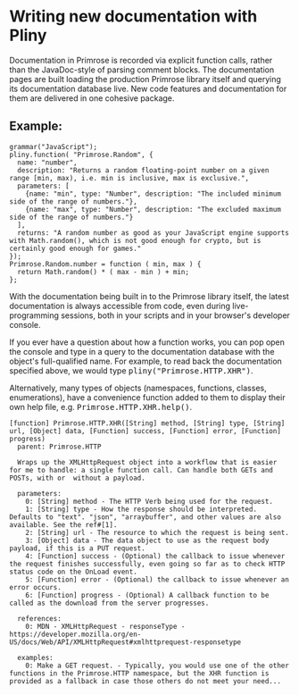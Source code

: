 # Writing new documentation with Pliny
Documentation in Primrose is recorded via explicit function calls, rather than
the JavaDoc-style of parsing comment blocks. The documentation pages are built
loading the production Primrose library itself and querying its documentation
database live. New code features and documentation for them are delivered in one
cohesive package.

## Example:
    grammar("JavaScript");
    pliny.function( "Primrose.Random", {
      name: "number",
      description: "Returns a random floating-point number on a given range [min, max), i.e. min is inclusive, max is exclusive.",
      parameters: [
        {name: "min", type: "Number", description: "The included minimum side of the range of numbers."},
        {name: "max", type: "Number", description: "The excluded maximum side of the range of numbers."}
      ],
      returns: "A random number as good as your JavaScript engine supports with Math.random(), which is not good enough for crypto, but is certainly good enough for games."
    });
    Primrose.Random.number = function ( min, max ) {
      return Math.random() * ( max - min ) + min;
    };


With the documentation being built in to the Primrose library itself, the latest
documentation is always accessible from code, even during live-programming sessions,
both in your scripts and in your browser's developer console.

If you ever have a question about how a function works, you can pop open
the console and type in a query to the documentation database with the
object's full-qualified name. For example, to read back the documentation
specified above, we would type <kbd>pliny("Primrose.HTTP.XHR")</kbd>.

Alternatively, many types of objects (namespaces, functions, classes, enumerations),
have a convenience function added to them to display their own help file,
e.g. <kbd>Primrose.HTTP.XHR.help()</kbd>.

    [function] Primrose.HTTP.XHR([String] method, [String] type, [String] url, [Object] data, [Function] success, [Function] error, [Function] progress)
      parent: Primrose.HTTP

      Wraps up the XMLHttpRequest object into a workflow that is easier for me to handle: a single function call. Can handle both GETs and POSTs, with or  without a payload.

      parameters:
        0: [String] method - The HTTP Verb being used for the request.
        1: [String] type - How the response should be interpreted. Defaults to "text". "json", "arraybuffer", and other values are also available. See the ref#[1].
        2: [String] url - The resource to which the request is being sent.
        3: [Object] data - The data object to use as the request body payload, if this is a PUT request.
        4: [Function] success - (Optional) the callback to issue whenever the request finishes successfully, even going so far as to check HTTP status code on the OnLoad event.
        5: [Function] error - (Optional) the callback to issue whenever an error occurs.
        6: [Function] progress - (Optional) A callback function to be called as the download from the server progresses.

      references:
        0: MDN - XMLHttpRequest - responseType - https://developer.mozilla.org/en-US/docs/Web/API/XMLHttpRequest#xmlhttprequest-responsetype

      examples:
        0: Make a GET request. - Typically, you would use one of the other functions in the Primrose.HTTP namespace, but the XHR function is provided as a fallback in case those others do not meet your need...